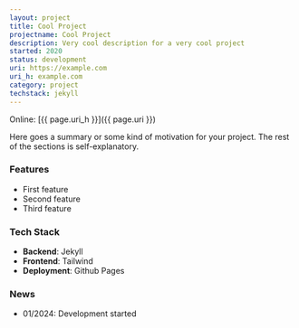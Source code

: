 ```yaml
---
layout: project
title: Cool Project
projectname: Cool Project
description: Very cool description for a very cool project
started: 2020
status: development
uri: https://example.com
uri_h: example.com
category: project
techstack: jekyll
---
```


Online: [{{ page.uri_h }}]({{ page.uri }})

Here goes a summary or some kind of motivation for your project. The rest of the sections is self-explanatory.

### Features

- First feature
- Second feature
- Third feature


### Tech Stack

- **Backend**: Jekyll
- **Frontend**: Tailwind
- **Deployment**: Github Pages

### News

- 01/2024: Development started
